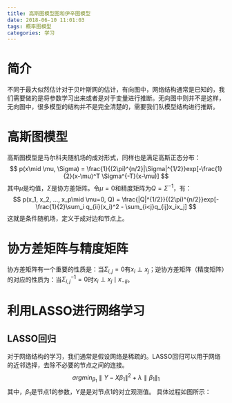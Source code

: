 ```yaml
---
title: 高斯图模型图和伊辛图模型
date: 2018-06-10 11:01:03
tags: 概率图模型
categories: 学习
---
```

# 简介
不同于最大似然估计对于贝叶斯网的估计，有向图中，网络结构通常是已知的，我们需要做的是将参数学习出来或者是对于变量进行推断。无向图中则并不是这样，无向图中，很多模型的结构并不是完全清楚的，需要我们队模型结构进行推断。

# 高斯图模型
高斯图模型是马尔科夫随机场的成对形式，同样也是满足高斯正态分布：
$$ p(x\mid \mu, \Sigma) = \frac{1}{(2\pi)^{n/2}|\Sigma|^{1/2}}exp[-\frac{1}{2}(x-\mu)^T \Sigma^{-T}(x-\mu)] $$
其中$\mu$是均值，$\Sigma$是协方差矩阵。令$\mu=0$和精度矩阵为$Q=\Sigma^{-1}$，有：
$$ p(x_1, x_2, ..., x_p\mid \mu=0, Q) = \frac{|Q|^{1/2}}{(2\pi)^{n/2}}exp[-\frac{1}{2}\sum_i q_{ii}(x_i)^2 - \sum_{i<j}q_{ij}x_ix_j] $$
这就是条件随机场，定义于成对边和节点上。

# 协方差矩阵与精度矩阵
协方差矩阵有一个重要的性质是：当$\Sigma_{i,j}=0$有$x_i\perp x_j$；逆协方差矩阵（精度矩阵）的对应的性质为：当$\Sigma_{i,j}^{-1}=0$时$x_i\perp x_j\mid x_{-ij}$。

# 利用LASSO进行网络学习
## LASSO回归
对于网络结构的学习，我们通常是假设网络是稀疏的。LASSO回归可以用于网络的近邻选择，去除不必要的节点之间的连接。  
$$argmin_{\beta_1}\parallel Y - X\beta_1\parallel^2 + \lambda\parallel\beta_1\parallel_1$$
其中，$\beta_1$是节点1的参数，Y是是对节点1的对立观测值。
具体过程如图所示：
![]()
